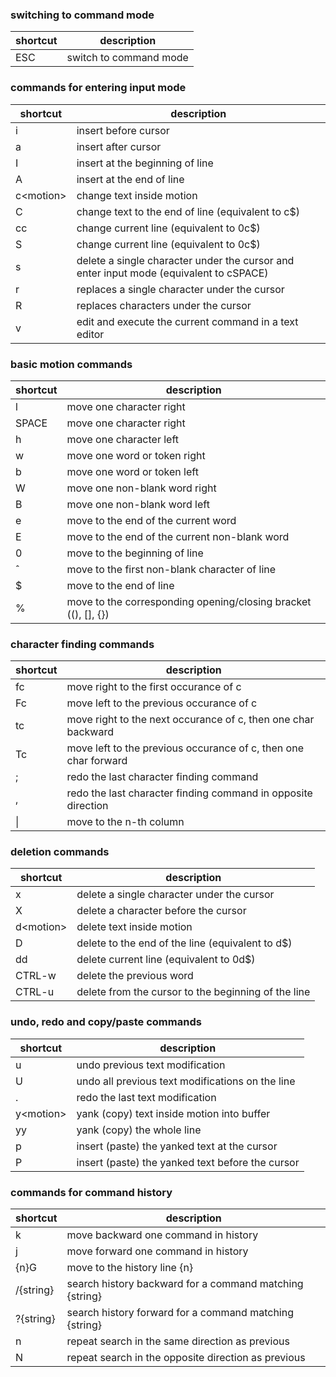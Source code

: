 ### switching to command mode

shortcut | description
-------- | -----------
ESC | switch to command mode

### commands for entering input mode

shortcut | description
-------- | -----------
i | insert before cursor
a | insert after cursor
I | insert at the beginning of line
A | insert at the end of line
c\<motion> | change text inside motion
C | change text to the end of line (equivalent to c$)
cc | change current line (equivalent to 0c$)
S | change current line (equivalent to 0c$)
s | delete a single character under the cursor and enter input mode (equivalent to cSPACE)
r | replaces a single character under the cursor
R | replaces characters under the cursor
v | edit and execute the current command in a text editor

### basic motion commands

shortcut | description
-------- | -----------
l | move one character right
SPACE | move one character right
h | move one character left
w | move one word or token right
b | move one word or token left
W | move one non-blank word right
B | move one non-blank word left
e | move to the end of the current word
E | move to the end of the current non-blank word
0 | move to the beginning of line
ˆ | move to the first non-blank character of line
$ | move to the end of line
% | move to the corresponding opening/closing bracket ((), [], {})

### character finding commands

shortcut | description
-------- | -----------
fc | move right to the first occurance of c
Fc | move left to the previous occurance of c
tc | move right to the next occurance of c, then one char backward
Tc | move left to the previous occurance of c, then one char forward
; | redo the last character finding command
, | redo the last character finding command in opposite direction
<n>\| | move to the n-th column

### deletion commands
shortcut | description
-------- | -----------
x | delete a single character under the cursor
X | delete a character before the cursor
d\<motion> | delete text inside motion
D | delete to the end of the line (equivalent to d$)
dd | delete current line (equivalent to 0d$)
CTRL-w | delete the previous word
CTRL-u | delete from the cursor to the beginning of the line

### undo, redo and copy/paste commands

shortcut | description
-------- | -----------
u | undo previous text modification
U | undo all previous text modifications on the line
. | redo the last text modification
y\<motion> | yank (copy) text inside motion into buffer
yy | yank (copy) the whole line
p | insert (paste) the yanked text at the cursor
P | insert (paste) the yanked text before the cursor

### commands for command history

shortcut | description
-------- | -----------
k | move backward one command in history
j | move forward one command in history
\{n\}G | move to the history line \{n\}
/\{string\} | search history backward for a command matching \{string\}
?\{string\} | search history forward for a command matching \{string\}
n | repeat search in the same direction as previous
N | repeat search in the opposite direction as previous 
